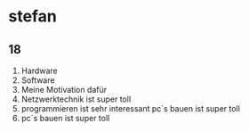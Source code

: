 # stefan
## 18

1. Hardware
2. Software 
3. Meine Motivation dafür
4. Netzwerktechnik ist super toll
5. programmieren ist sehr interessant pc´s bauen ist super toll
6. pc´s bauen ist super toll